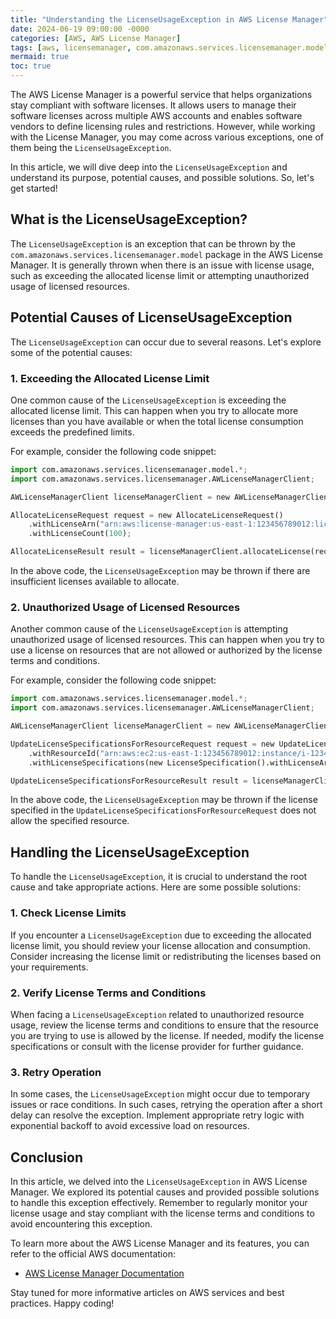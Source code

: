 ```yaml
---
title: "Understanding the LicenseUsageException in AWS License Manager"
date: 2024-06-19 09:00:00 -0000
categories: [AWS, AWS License Manager]
tags: [aws, licensemanager, com.amazonaws.services.licensemanager.model]
mermaid: true
toc: true
---
```



The AWS License Manager is a powerful service that helps organizations stay compliant with software licenses. It allows users to manage their software licenses across multiple AWS accounts and enables software vendors to define licensing rules and restrictions. However, while working with the License Manager, you may come across various exceptions, one of them being the `LicenseUsageException`.

In this article, we will dive deep into the `LicenseUsageException` and understand its purpose, potential causes, and possible solutions. So, let's get started!

## What is the LicenseUsageException?

The `LicenseUsageException` is an exception that can be thrown by the `com.amazonaws.services.licensemanager.model` package in the AWS License Manager. It is generally thrown when there is an issue with license usage, such as exceeding the allocated license limit or attempting unauthorized usage of licensed resources.

## Potential Causes of LicenseUsageException

The `LicenseUsageException` can occur due to several reasons. Let's explore some of the potential causes:

### 1. Exceeding the Allocated License Limit

One common cause of the `LicenseUsageException` is exceeding the allocated license limit. This can happen when you try to allocate more licenses than you have available or when the total license consumption exceeds the predefined limits.

For example, consider the following code snippet:

```python
import com.amazonaws.services.licensemanager.model.*;
import com.amazonaws.services.licensemanager.AWLicenseManagerClient;

AWLicenseManagerClient licenseManagerClient = new AWLicenseManagerClient();

AllocateLicenseRequest request = new AllocateLicenseRequest()
    .withLicenseArn("arn:aws:license-manager:us-east-1:123456789012:license/12345678-1234-1234-1234-123456789012")
    .withLicenseCount(100);

AllocateLicenseResult result = licenseManagerClient.allocateLicense(request);
```

In the above code, the `LicenseUsageException` may be thrown if there are insufficient licenses available to allocate.

### 2. Unauthorized Usage of Licensed Resources

Another common cause of the `LicenseUsageException` is attempting unauthorized usage of licensed resources. This can happen when you try to use a license on resources that are not allowed or authorized by the license terms and conditions.

For example, consider the following code snippet:

```python
import com.amazonaws.services.licensemanager.model.*;
import com.amazonaws.services.licensemanager.AWLicenseManagerClient;

AWLicenseManagerClient licenseManagerClient = new AWLicenseManagerClient();

UpdateLicenseSpecificationsForResourceRequest request = new UpdateLicenseSpecificationsForResourceRequest()
    .withResourceId("arn:aws:ec2:us-east-1:123456789012:instance/i-1234567890abcdef0")
    .withLicenseSpecifications(new LicenseSpecification().withLicenseArn("arn:aws:license-manager:us-east-1:123456789012:license/12345678-1234-1234-1234-123456789012"));

UpdateLicenseSpecificationsForResourceResult result = licenseManagerClient.updateLicenseSpecificationsForResource(request);
```

In the above code, the `LicenseUsageException` may be thrown if the license specified in the `UpdateLicenseSpecificationsForResourceRequest` does not allow the specified resource.

## Handling the LicenseUsageException

To handle the `LicenseUsageException`, it is crucial to understand the root cause and take appropriate actions. Here are some possible solutions:

### 1. Check License Limits

If you encounter a `LicenseUsageException` due to exceeding the allocated license limit, you should review your license allocation and consumption. Consider increasing the license limit or redistributing the licenses based on your requirements.

### 2. Verify License Terms and Conditions

When facing a `LicenseUsageException` related to unauthorized resource usage, review the license terms and conditions to ensure that the resource you are trying to use is allowed by the license. If needed, modify the license specifications or consult with the license provider for further guidance.

### 3. Retry Operation

In some cases, the `LicenseUsageException` might occur due to temporary issues or race conditions. In such cases, retrying the operation after a short delay can resolve the exception. Implement appropriate retry logic with exponential backoff to avoid excessive load on resources.

## Conclusion

In this article, we delved into the `LicenseUsageException` in AWS License Manager. We explored its potential causes and provided possible solutions to handle this exception effectively. Remember to regularly monitor your license usage and stay compliant with the license terms and conditions to avoid encountering this exception.

To learn more about the AWS License Manager and its features, you can refer to the official AWS documentation:

- [AWS License Manager Documentation](https://docs.aws.amazon.com/license-manager/latest/userguide/what-is-license-manager.html)

Stay tuned for more informative articles on AWS services and best practices. Happy coding!